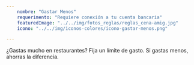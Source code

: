 ```yaml
---
    nombre: "Gastar Menos"
    requerimento: "Requiere conexión a tu cuenta bancaria"
    featuredImage: "../../img/fotos_reglas/reglas_cena-amig.jpg"
    icono: "../../img/iconos-colores/icono-gastar-menos.png"

---
```


¿Gastas mucho en restaurantes? Fija un límite de gasto. Si gastas menos, ahorras la diferencia.